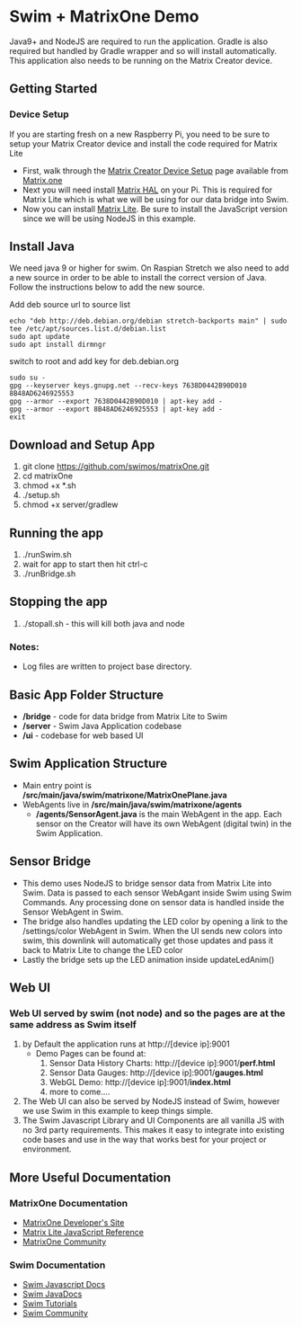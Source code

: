 # Swim + MatrixOne Demo

Java9+ and NodeJS are required to run the application. Gradle is also required but handled by Gradle wrapper and so will install automatically.
This application also needs to be running on the Matrix Creator device.

## Getting Started

### Device Setup
If you are starting fresh on a new Raspberry Pi, you need to be sure to setup your Matrix Creator device and install the code required for Matrix Lite
* First, walk through the [Matrix Creator Device Setup](https://matrix-io.github.io/matrix-documentation/matrix-creator/device-setup/) page available from [Matrix.one](matrix.one)
* Next you will need install [Matrix HAL](https://matrix-io.github.io/matrix-documentation/matrix-hal/getting-started/) on your Pi. This is required for Matrix Lite which is what we will be using for our data bridge into Swim.
* Now you can install [Matrix Lite](https://matrix-io.github.io/matrix-documentation/matrix-lite/getting-started/javascript/). Be sure to install the JavaScript version since we will be using NodeJS in this example.

## Install Java
We need java 9 or higher for swim. On Raspian Stretch we also need to add a new source in order to be able to install the correct version of Java. Follow the instructions below to add the new source.

Add deb source url to source list
```
echo "deb http://deb.debian.org/debian stretch-backports main" | sudo tee /etc/apt/sources.list.d/debian.list
sudo apt update
sudo apt install dirmngr
```

switch to root and add key for deb.debian.org
```
sudo su -
gpg --keyserver keys.gnupg.net --recv-keys 7638D0442B90D010 8B48AD6246925553
gpg --armor --export 7638D0442B90D010 | apt-key add -
gpg --armor --export 8B48AD6246925553 | apt-key add -
exit
```

## Download and Setup App
1. git clone https://github.com/swimos/matrixOne.git
2. cd matrixOne
3. chmod +x *.sh
4. ./setup.sh
5. chmod +x server/gradlew

## Running the app

1. ./runSwim.sh
2. wait for app to start then hit ctrl-c
3. ./runBridge.sh

## Stopping the app
1. ./stopall.sh - this will kill both java and node

### Notes:
* Log files are written to project base directory. 

## Basic App Folder Structure

* **/bridge** - code for data bridge from Matrix Lite to Swim
* **/server** - Swim Java Application codebase
* **/ui** - codebase for web based UI

## Swim Application Structure

* Main entry point is **/src/main/java/swim/matrixone/MatrixOnePlane.java**
* WebAgents live in **/src/main/java/swim/matrixone/agents**
    * **/agents/SensorAgent.java** is the main WebAgent in the app. Each sensor on the Creator will have its own WebAgent (digital twin) in the Swim Application.

## Sensor Bridge
* This demo uses NodeJS to bridge sensor data from Matrix Lite into Swim. Data is passed to each sensor WebAgant inside Swim using Swim Commands. Any processing done on sensor data is handled inside the Sensor WebAgent in Swim.
* The bridge also handles updating the LED color by opening a link to the /settings/color WebAgent in Swim. When the UI sends new colors into swim, this downlink will automatically get those updates and pass it back to Matrix Lite to change the LED color
* Lastly the bridge sets up the LED animation inside updateLedAnim()

## Web UI

### Web UI served by swim (not node) and so the pages are at the same address as Swim itself
1. by Default the application runs at http://[device ip]:9001 
    * Demo Pages can be found at:
        1. Sensor Data History Charts: http://[device ip]:9001/**perf.html**
        2. Sensor Data Gauges: http://[device ip]:9001/**gauges.html**
        3. WebGL Demo: http://[device ip]:9001/**index.html**
        4. more to come....
2. The Web UI can also be served by NodeJS instead of Swim, however we use Swim in this example to keep things simple.
3. The Swim Javascript Library and UI Components are all vanilla JS with no 3rd party requirements. This makes it easy to integrate into existing code bases and use in the way that works best for your project or environment.

## More Useful Documentation

### MatrixOne Documentation
* [MatrixOne Developer's Site](https://www.matrix.one/developers)
* [Matrix Lite JavaScript Reference](https://matrix-io.github.io/matrix-documentation/matrix-lite/js-reference/)
* [MatrixOne Community](https://community.matrix.one/)

### Swim Documentation
* [Swim Javascript Docs](https://docs.swimos.org/js/latest/index.html)
* [Swim JavaDocs](https://docs.swimos.org/java/latest/index.html)
* [Swim Tutorials](https://github.com/swimos/tutorial)
* [Swim Community](https://gitter.im/swimos/community)
